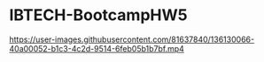 # IBTECH-BootcampHW5

https://user-images.githubusercontent.com/81637840/136130066-40a00052-b1c3-4c2d-9514-6feb05b1b7bf.mp4
